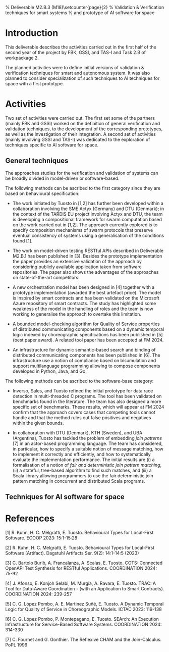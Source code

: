 % Deliverable M2.B.3 (M18)\setcounter{page}{2}
% Validation & Verification techniques for smart systems
% and prototype of AI software for space


# Introduction
This deliverable describes the activities carried out in the first half of the second year of the project by FBK, GSSI, and TAS-I and Task 2.B of workpackage 2.

The planned activities were to define initial versions of validation & verification techniques for smart and autonomous system. It was also planned to consider specialization of such techniques to AI techniques for space with a first prototype.

# Activities
Two set of activities were carried out. The first set some of the partners (mainly FBK and GSSI) worked on the definition of general verification and validation techniques, to the development of the corresponding prototypes, as well as the investigation of their integration. A second set of activities (mainly involving GSSI and TAS-I) was dedicated to the exploration of techniques specific to AI software for space.

## General techniques
The approaches studies for the verification and validation of systems can be broadly divided in model-driven or software-based.

The following methods can be ascribed to the first category since they are based on behavioural specification:

- The work initiated by Tuosto in [1,2] has further been developed within a collaboration involving the SME Actyx (Germany) and DTU (Denmark); in the context of the TARDIS EU project involving Actyx and DTU, the team is developing a compositional framework for swarm computation based on the work carried out in [1,2]. The approach currently explored is to specify composition mechanisms of swarm protocols that preserve eventual consistency of systems using a generalisation of the conditions found [1].

- The work on model-driven testing RESTful APIs described in Deliverable M2.B.1 has been published in [3]. Besides the prototype implementation the paper provides an extensive validation of the approach by considering publicly available application taken from software repositories. The paper also shows the advantages of the approaches on state-of-the-art competitors.

- A new orchestration model has been designed in [4] together with a prototype implementation (awarded the best artefact price). The model is inspired by smart contracts and has been validated on the Microsoft Azure repository of smart contracts. The study has highlighted some weakness of the model in the handling of roles and the team is now working to generalise the approach to overtake this limitation.

- A bounded model-checking algorithm for Quality of Service properties of distributed communicating components based on a dynamic temporal logic indexed by choreographic specifications has been published in [5] (best paper award). A related tool paper has been accepted at FM 2024.

- An infrastructure for dynamic semantic-based search and binding of distributed communicating components has been published in [6]. The infrastructure use a notion of compliance based on bisumulation and support multilanguage programming allowing to compose components developed in Python, Java, and Go.

The following methods can be ascribed to the software-base category:

- Inverso, Sales, and Tuosto refined the initial prototype for data race detection in multi-threaded C programs. The tool has been validated on benchmarks found in the literature. The team has also designed a more specific set of benchmarks. These results, which will appear at FM 2024 confirm that the approach covers cases that competing tools cannot handle and that the method rules out false positives and negatives within the given bounds.

- In collaboration with DTU (Denmark), KTH (Sweden), and UBA (Argentina), Tuosto has tackled the problem of embedding _join patterns_ [7] in an actor-based programming language. The team has considered, in particular, how to specify a suitable notion of message matching, how to implement it correctly and efficiently, and how to systematically evaluate the implementation performance. The initial results are (i) a formalisation of a notion of _fair and deterministic join pattern matching_, (ii) a stateful, tree-based  algorithm to find such matches, and (iii) a Scala library allowing programmers to use the fair deterministic join pattern matching in concurrent and distributed Scala programs.


## Techniques for AI software for space


# References
[1] R. Kuhn, H. C. Melgratti, E. Tuosto. Behavioural Types for Local-First Software. ECOOP 2023: 15:1-15:28

[2] R. Kuhn, H. C. Melgratti, E. Tuosto. Behavioural Types for Local-First Software (Artifact). Dagstuhl Artifacts Ser. 9(2): 14:1-14:5 (2023)

[3] C. Bartolo Burlò, A. Francalanza, A. Scalas, E. Tuosto. COTS: Connected OpenAPI Test Synthesis for RESTful Applications. COORDINATION 2024: 75-92

[4] J. Afonso, E. Konjoh Selabi, M. Murgia, A. Ravara, E. Tuosto. TRAC: A Tool for Data-Aware Coordination - (with an Application to Smart Contracts). COORDINATION 2024: 239-257

[5] C. G. López Pombo, A. E. Martinez Suñé, E. Tuosto. A Dynamic Temporal Logic for Quality of Service in Choreographic Models. ICTAC 2023: 119-138

[6] C. G. López Pombo, P. Montepagano, E. Tuosto. SEArch: An Execution Infrastructure for Service-Based Software Systems. COORDINATION 2024: 314-330

[7] C. Fournet and G. Gonthier. The Reflexive CHAM and the Join-Calculus. PoPL 1996
